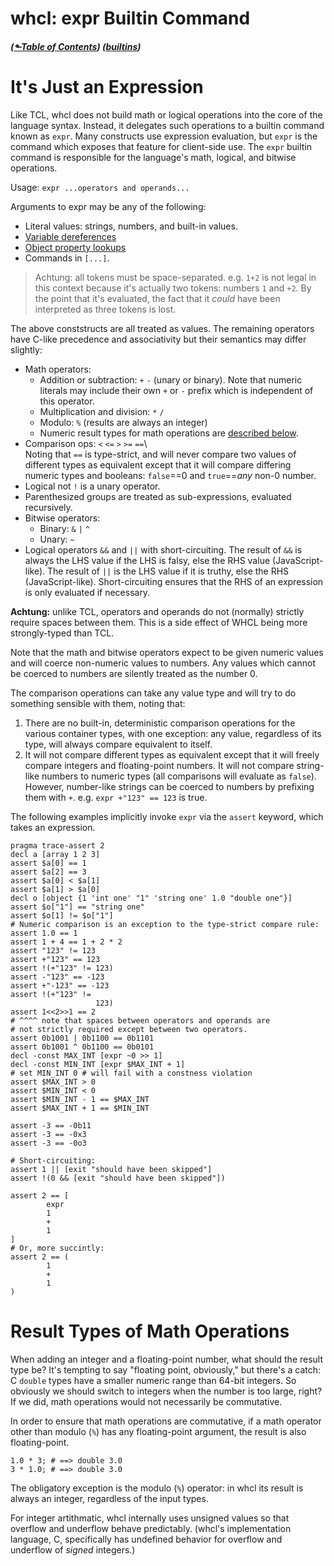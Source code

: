 # whcl: expr Builtin Command
##### ([&#x2b11;Table of Contents](./)) ([builtins](builtins.md))
<style>@import url(../../doc/fossil-doc.css)</style>
<script src="../../doc/highlightjs/highlight-cwal.min.js"></script>

# It's Just an Expression

Like TCL, whcl does not build math or logical operations into the core
of the language syntax. Instead, it delegates such operations to a
builtin command known as `expr`. Many constructs use expression
evaluation, but `expr` is the command which exposes that feature for
client-side use. The `expr` builtin command is responsible for the
language's math, logical, and bitwise operations.

Usage: `expr ...operators and operands...`

Arguments to expr may be any of the following:

- Literal values: strings, numbers, and built-in values.
- [Variable dereferences](grammar.md#grammar-deref-vars)
- [Object property lookups](grammar.md#grammar-deref-props)
- Commands in `[...]`.

> Achtung: all tokens must be space-separated. e.g. `1+2` is not legal
  in this context because it's actually two tokens: numbers `1` and
  `+2`. By the point that it's evaluated, the fact that it _could_
  have been interpreted as three tokens is lost.

The above conststructs are all treated as values. The remaining
operators have C-like precedence and associativity but their semantics
may differ slightly:

- Math operators:
  - Addition or subtraction: `+` `-` (unary or binary). Note that
    numeric literals may include their own `+` or `-` prefix which
    is independent of this operator.
  - Multiplication and division: `*` `/`
  - Modulo: `%` (results are always an integer)
  - Numeric result types for math operations are
    [described below](#expr-math-result-type).
- Comparison ops: `<` `<=` `>` `>=` `==`\  
  Noting that `==` is type-strict, and will never compare two values
  of different types as equivalent except that it will compare
  differing numeric types and booleans: `false`==0 and
  `true`==_any_ non-0 number.
- Logical not `!` is a unary operator.
- Parenthesized groups are treated as sub-expressions, evaluated
  recursively.
- Bitwise operators:
  - Binary: `&` `|` `^`
  - Unary: `~`
- Logical operators `&&` and `||` with short-circuiting. The result of
  `&&` is always the LHS value if the LHS is falsy, else the RHS
  value (JavaScript-like). The result of `||` is the LHS value if it
  is truthy, else the RHS (JavaScript-like). Short-circuiting ensures
  that the RHS of an expression is only evaluated if necessary.

**Achtung:** unlike TCL, operators and operands do not (normally)
strictly require spaces between them. This is a side effect of WHCL
being more strongly-typed than TCL.

Note that the math and bitwise operators expect to be given numeric
values and will coerce non-numeric values to numbers. Any values which
cannot be coerced to numbers are silently treated as the number 0.

The comparison operations can take any value type and will try to do
something sensible with them, noting that:

1. There are no built-in, deterministic comparison operations for the
   various container types, with one exception: any value, regardless
   of its type, will always compare equivalent to itself.
2. It will not compare different types as equivalent except that it
   will freely compare integers and floating-point numbers. It will
   not compare string-like numbers to numeric types (all comparisons
   will evaluate as `false`). However, number-like strings can be
   coerced to numbers by prefixing them with `+`. e.g.
   `expr +"123" == 123` is true.


The following examples implicitly invoke `expr` via the `assert`
keyword, which takes an expression.

```whcl
pragma trace-assert 2
decl a [array 1 2 3]
assert $a[0] == 1
assert $a[2] == 3
assert $a[0] < $a[1]
assert $a[1] > $a[0]
decl o [object {1 'int one' "1" 'string one' 1.0 "double one"}]
assert $o["1"] == "string one"
assert $o[1] != $o["1"]
# Numeric comparison is an exception to the type-strict compare rule:
assert 1.0 == 1
assert 1 + 4 == 1 + 2 * 2
assert "123" != 123
assert +"123" == 123
assert !(+"123" != 123)
assert -"123" == -123
assert +"-123" == -123
assert !(+"123" !=
                   123)
assert 1<<2>>1 == 2
# ^^^^ note that spaces between operators and operands are
# not strictly required except between two operators.
assert 0b1001 | 0b1100 == 0b1101
assert 0b1001 ^ 0b1100 == 0b0101
decl -const MAX_INT [expr ~0 >> 1]
decl -const MIN_INT [expr $MAX_INT + 1]
# set MIN_INT 0 # will fail with a constness violation
assert $MAX_INT > 0
assert $MIN_INT < 0
assert $MIN_INT - 1 == $MAX_INT
assert $MAX_INT + 1 == $MIN_INT

assert -3 == -0b11
assert -3 == -0x3
assert -3 == -0o3

# Short-circuiting:
assert 1 || [exit "should have been skipped"]
assert !(0 && [exit "should have been skipped"])

assert 2 == [
        expr
        1
        +
        1
]
# Or, more succintly:
assert 2 == (
        1
        +
        1
)
```

<a id='expr-math-result-type'></a>
# Result Types of Math Operations


When adding an integer and a floating-point number, what should the
result type be? It's tempting to say "floating point, obviously," but
there's a catch: C `double` types have a smaller numeric range than
64-bit integers. So obviously we should switch to integers when the
number is too large, right? If we did, math operations would not
necessarily be commutative.

In order to ensure that math operations are commutative, if a math
operator other than modulo (`%`) has any floating-point argument, the
result is also floating-point.

```whcl
1.0 * 3; # ==> double 3.0
3 * 1.0; # ==> double 3.0
```

The obligatory exception is the modulo (`%`) operator: in whcl its
result is always an integer, regardless of the input types.

For integer artithmatic, whcl internally uses unsigned values so that
overflow and underflow behave predictably. (whcl's implementation
language, C, specifically has undefined behavior for overflow and
underflow of *signed* integers.)
